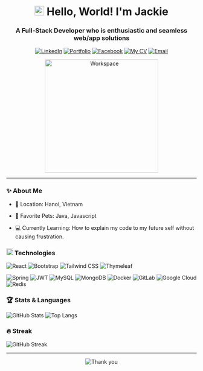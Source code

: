 <h1 align="center">
  <img width="25px" alt="Hello" src="https://camo.githubusercontent.com/2ec030bc751ce444be25f6ed5aa026d2a0950d5cc62603faa27f4ec72f1e7ac3/68747470733a2f2f782e747739332e66756e2f696d616765732f68692e676966">
  Hello, World! I'm Jackie 
</h1>

<h3 align="center">
  A Full-Stack Developer who is enthusiastic and seamless web/app solutions
</h3>

<div align="center">

[![LinkedIn](https://img.shields.io/badge/-LinkedIn-white?style=for-the-badge&logo=linkedin&logoColor=0A66C2)](https://www.linkedin.com/in/nhatcoi)
[![Portfolio](https://img.shields.io/badge/🌐nhatcoi.space-white?style=for-the-badge&logoColor=0A66C2)](https://www.nhatcoi.space/)
[![Facebook](https://img.shields.io/badge/jackie-white?style=for-the-badge&logo=facebook&logoColor=0866FF)](https://www.facebook.com/nhatcoi037)
[![My CV](https://img.shields.io/badge/My_CV-white?style=for-the-badge&logo=readdotcv&logoColor=EC1C24)](https://drive.google.com/file/d/103o1YQ4XPMWZD3SYNTcfBYX9lxvnKbEJ/view?usp=sharing)
[![Email](https://img.shields.io/badge/contact_for_work-white?style=for-the-badge&logo=gmail&logoColor=EA4335)](mailto:jackie04.work@outlook.com)

  <img width="300px" src="https://user-images.githubusercontent.com/74038190/229223263-cf2e4b07-2615-4f87-9c38-e37600f8381a.gif" alt="Workspace">
</div>

***

### ✨ About Me

- 🏢 Location: Hanoi, Vietnam

- 🐶 Favorite Pets: Java, Javascript

- 💻 Currently Learning: How to explain my code to my future self without causing frustration.

<h3>
  <img width="18px" src="https://user-images.githubusercontent.com/74038190/212284087-bbe7e430-757e-4901-90bf-4cd2ce3e1852.gif">
  Technologies
</h3>

![React](https://img.shields.io/badge/React-black?style=flat&logo=react&logoColor=61DAFB)
![Bootstrap](https://img.shields.io/badge/Bootstrap-black?style=flat&logo=bootstrap&logoColor=7952B3)
![Tailwind CSS](https://img.shields.io/badge/Tailwind_CSS-black?style=flat&logo=tailwindcss&logoColor=06B6D4)
![Thymeleaf](https://img.shields.io/badge/Thymeleaf-black?style=flat&logo=thymeleaf&logoColor=005F0F)

![Spring](https://img.shields.io/badge/Spring-black?style=flat&logo=spring&logoColor=6DB33F)
![JWT](https://img.shields.io/badge/JWT-black?style=flat&logo=jsonwebtokens&logoColor=white)
![MySQL](https://img.shields.io/badge/MySQL-black?style=flat&logo=mysql&logoColor=4479A1)
![MongoDB](https://img.shields.io/badge/MongoDB-black?style=flat&logo=mongodb&logoColor=47A248)
![Docker](https://img.shields.io/badge/Docker-black?style=flat&logo=docker&logoColor=2496ED)
![GitLab](https://img.shields.io/badge/GitLab_CI/CD-black?style=flat&logo=gitlab&logoColor=FC6D26)
![Google Cloud](https://img.shields.io/badge/Google_Cloud-black?style=flat&logo=googlecloud&logoColor=4285F4)
![Redis](https://img.shields.io/badge/Redis-black?style=flat&logo=redis&logoColor=DC382D)

### 🏆 Stats & Languages

![GitHub Stats](https://github-readme-stats.vercel.app/api?username=nhatcoi&hide=stars,issues&show=prs_merged_percentage&show_icons=true&theme=holi&border_color=71a9e&rank_icon=github&line_height=24)
![Top Langs](https://github-readme-stats.vercel.app/api/top-langs/?username=nhatcoi&exclude_repo=fCC_Responsive-Web-Design,fCC_JavaScript-Algorithms-and-Data-Structures,fCC_Front-End-Development-Libraries,fCC_Relational-Database,fCC_Quality-Assurance,fCC_Information-Security,temp-Portfolio&langs_count=6&layout=compact&theme=holi&border_color=71a9e&card_width=330px)


[//]: # ([![Portfolio]&#40;https://github-readme-stats.vercel.app/api/pin/?username=enkay2408&repo=portfolio&theme=gotham&border_color=54a68b&#41;]&#40;https://github.com/eNKay2408/Portfolio&#41;)

[//]: # ([![E-Commerce]&#40;https://github-readme-stats.vercel.app/api/pin/?username=enkay2408&repo=e-commerce&theme=gotham&border_color=54a68b&#41;]&#40;https://github.com/eNKay2408/E-Commerce&#41;)

[//]: # ()
[//]: # ([![Property-Tracker]&#40;https://github-readme-stats.vercel.app/api/pin/?username=enkay2408&repo=property-tracker&theme=gotham&border_color=54a68b&#41;]&#40;https://github.com/eNKay2408/Property-Tracker&#41;)

[//]: # ([![Digital Bank]&#40;https://github-readme-stats.vercel.app/api/pin/?username=enkay2408&repo=digital-bank&theme=gotham&border_color=54a68b&#41;]&#40;https://github.com/eNKay2408/Digital-Bank&#41;)

[//]: # (### 📝 Lines of Code)

[//]: # (![LOC Langs]&#40;https://api.githubtrends.io/user/svg/nhatcoi/langs?time_range=one_year&theme=dark&#41;)

[//]: # (![LOC Repos]&#40;https://api.githubtrends.io/user/svg/nhatcoi/repos?time_range=one_year&group=other&theme=dark&#41;)

### 🔥 Streak

![GitHub Streak](https://streak-stats.demolab.com?user=nhatcoi&theme=rising-sun&date_format=j%2Fn%5B%2FY%5D&border=e78e42&currStreakNum=e78e42&sideNums=e78e42&dates=fef7ee)

***

<div align="center">

![Thank you](https://readme-typing-svg.demolab.com?font=Fira+Code&weight=500&duration=4000&pause=1000&color=45A1FF&center=true&width=550&lines=Thank+you+for+visiting+my+GitHub+profile+%F0%9F%92%99)

</div>
